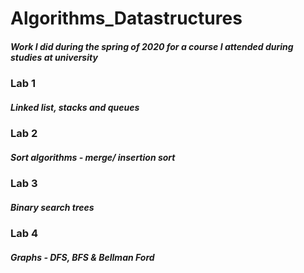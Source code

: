 # Algorithms_Datastructures
##### Work I did during the spring of 2020 for a course I attended during studies at university

### Lab 1
##### Linked list, stacks and queues

### Lab 2
##### Sort algorithms - merge/ insertion sort

### Lab 3
##### Binary search trees

### Lab 4
##### Graphs - DFS, BFS & Bellman Ford
